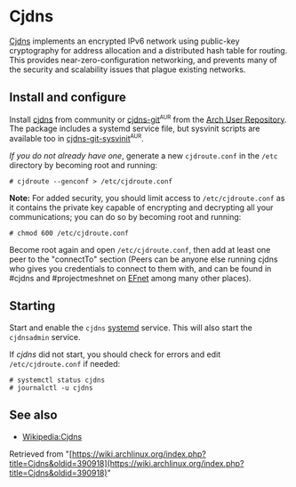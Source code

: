 # Cjdns

[Cjdns](https://github.com/cjdelisle/cjdns) implements an encrypted IPv6 network using public-key cryptography for address allocation and a distributed hash table for routing. This provides near-zero-configuration networking, and prevents many of the security and scalability issues that plague existing networks.

## Install and configure

Install [cjdns](https://www.archlinux.org/packages/?name=cjdns) from community or [cjdns-git](https://aur.archlinux.org/packages/cjdns-git/)<sup><small>AUR</small></sup> from the [Arch User Repository](/index.php/Arch_User_Repository "Arch User Repository"). The package includes a systemd service file, but sysvinit scripts are available too in [cjdns-git-sysvinit](https://aur.archlinux.org/packages/cjdns-git-sysvinit/)<sup><small>AUR</small></sup>.

_If you do not already have one_, generate a new `cjdroute.conf` in the `/etc` directory by becoming root and running:

```
# cjdroute --genconf > /etc/cjdroute.conf

```

**Note:** For added security, you should limit access to `/etc/cjdroute.conf` as it contains the private key capable of encrypting and decrypting all your communications; you can do so by becoming root and running:

```
# chmod 600 /etc/cjdroute.conf

```

Become root again and open `/etc/cjdroute.conf`, then add at least one peer to the "connectTo" section (Peers can be anyone else running cjdns who gives you credentials to connect to them with, and can be found in #cjdns and #projectmeshnet on [EFnet](http://www.efnet.org) among many other places).

## Starting

Start and enable the `cjdns` [systemd](/index.php/Systemd "Systemd") service. This will also start the `cjdnsadmin` service.

If _cjdns_ did not start, you should check for errors and edit `/etc/cjdroute.conf` if needed:

```
# systemctl status cjdns
# journalctl -u cjdns

```

## See also

*   [Wikipedia:Cjdns](https://en.wikipedia.org/wiki/Cjdns "wikipedia:Cjdns")

Retrieved from "[https://wiki.archlinux.org/index.php?title=Cjdns&oldid=390918](https://wiki.archlinux.org/index.php?title=Cjdns&oldid=390918)"